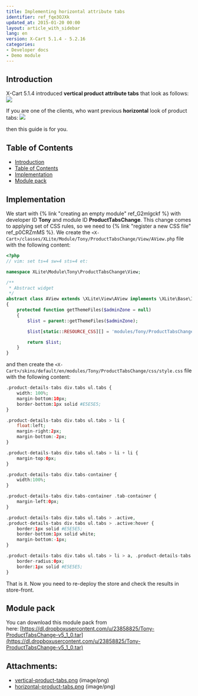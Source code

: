 ```yaml
---
title: Implementing horizontal attribute tabs
identifier: ref_fqe3OJXk
updated_at: 2015-01-20 00:00
layout: article_with_sidebar
lang: en
version: X-Cart 5.1.4 - 5.2.16
categories:
- Developer docs
- Demo module
---
```


## Introduction

X-Cart 5.1.4 introduced **vertical product attribute tabs** that look as follows:![]({{site.baseurl}}/attachments/8225427/8356199.png)

If you are one of the clients, who want previous **horizontal** look of product tabs: ![]({{site.baseurl}}/attachments/8225427/8356200.png)

then this guide is for you.

## Table of Contents

*   [Introduction](#introduction)
*   [Table of Contents](#table-of-contents)
*   [Implementation](#implementation)
*   [Module pack](#module-pack)

## Implementation

We start with {% link "creating an empty module" ref_G2mlgckf %} with developer ID **Tony** and module ID **ProductTabsChange**. This change comes to applying set of CSS rules, so we need to {% link "register a new CSS file" ref_p0CRZmMS %}. We create the
`<X-Cart>/classes/XLite/Module/Tony/ProductTabsChange/View/AView.php` file with the following content: 

```php
<?php
// vim: set ts=4 sw=4 sts=4 et:

namespace XLite\Module\Tony\ProductTabsChange\View;

/**
 * Abstract widget
 */
abstract class AView extends \XLite\View\AView implements \XLite\Base\IDecorator
{
    protected function getThemeFiles($adminZone = null)
    {
        $list = parent::getThemeFiles($adminZone);

        $list[static::RESOURCE_CSS][] = 'modules/Tony/ProductTabsChange/css/style.css';

        return $list;
    }
}
```

and then create the `<X-Cart>/skins/default/en/modules/Tony/ProductTabsChange/css/style.css` file with the following content: 

```php
.product-details-tabs div.tabs ul.tabs {
    width: 100%;
    margin-bottom:10px;
    border-bottom:1px solid #E5E5E5;
}

.product-details-tabs div.tabs ul.tabs > li {
    float:left;
    margin-right:2px;
    margin-bottom:-2px;
}

.product-details-tabs div.tabs ul.tabs > li + li {
    margin-top:0px;
}

.product-details-tabs div.tabs-container {
    width:100%;
}

.product-details-tabs div.tabs-container .tab-container {
    margin-left:0px;
}

.product-details-tabs div.tabs ul.tabs > .active,
.product-details-tabs div.tabs ul.tabs > .active:hover {
    border:1px solid #E5E5E5;
    border-bottom:1px solid white;
    margin-bottom:-1px;
}

.product-details-tabs div.tabs ul.tabs > li > a, .product-details-tabs div.tabs ul.tabs > li > span {
    border-radius:0px;
    border:1px solid #E5E5E5;
}
```

That is it. Now you need to re-deploy the store and check the results in store-front.

## Module pack

You can download this module pack from here: [https://dl.dropboxusercontent.com/u/23858825/Tony-ProductTabsChange-v5_1_0.tar](https://dl.dropboxusercontent.com/u/23858825/Tony-ProductTabsChange-v5_1_0.tar)

## Attachments:

* [vertical-product-tabs.png]({{site.baseurl}}/attachments/8225427/8356199.png) (image/png)
* [horizontal-product-tabs.png]({{site.baseurl}}/attachments/8225427/8356200.png) (image/png)